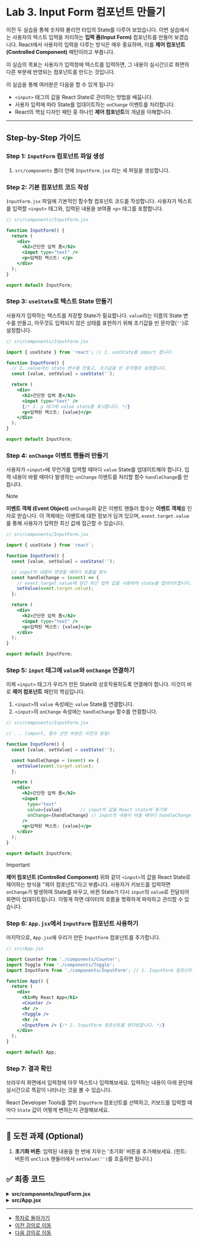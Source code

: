 # Lab 3. Input Form 컴포넌트 만들기

이전 두 실습을 통해 숫자와 불리언 타입의 State를 다루어 보았습니다. 이번 실습에서는 사용자의 텍스트 입력을 처리하는 **입력 폼(Input Form)** 컴포넌트를 만들어 보겠습니다. React에서 사용자의 입력을 다루는 방식은 매우 중요하며, 이를 **제어 컴포넌트(Controlled Component)** 패턴이라고 부릅니다.

이 실습의 목표는 사용자가 입력창에 텍스트를 입력하면, 그 내용이 실시간으로 화면의 다른 부분에 반영되는 컴포넌트를 만드는 것입니다.

이 실습을 통해 여러분은 다음을 할 수 있게 됩니다:

*   `<input>` 태그의 값을 React State로 관리하는 방법을 배웁니다.
*   사용자 입력에 따라 State를 업데이트하는 `onChange` 이벤트를 처리합니다.
*   React의 핵심 디자인 패턴 중 하나인 **제어 컴포넌트**의 개념을 이해합니다.

---

## Step-by-Step 가이드

### Step 1: `InputForm` 컴포넌트 파일 생성

1.  `src/components` 폴더 안에 `InputForm.jsx` 라는 새 파일을 생성합니다.

### Step 2: 기본 컴포넌트 코드 작성

`InputForm.jsx` 파일에 기본적인 함수형 컴포넌트 코드를 작성합니다. 사용자가 텍스트를 입력할 `<input>` 태그와, 입력된 내용을 보여줄 `<p>` 태그를 포함합니다.

```jsx
// src/components/InputForm.jsx

function InputForm() {
  return (
    <div>
      <h2>간단한 입력 폼</h2>
      <input type="text" />
      <p>입력된 텍스트: </p>
    </div>
  );
}

export default InputForm;
```

### Step 3: `useState`로 텍스트 State 만들기

사용자가 입력하는 텍스트를 저장할 State가 필요합니다. `value`라는 이름의 State 변수를 만들고, 아무것도 입력되지 않은 상태를 표현하기 위해 초기값을 빈 문자열(`''`)로 설정합니다.

```jsx
// src/components/InputForm.jsx

import { useState } from 'react'; // 1. useState를 import 합니다.

function InputForm() {
  // 2. value라는 state 변수를 만들고, 초기값을 빈 문자열로 설정합니다.
  const [value, setValue] = useState('');

  return (
    <div>
      <h2>간단한 입력 폼</h2>
      <input type="text" />
      {/* 3. p 태그에 value state를 표시합니다. */}
      <p>입력된 텍스트: {value}</p>
    </div>
  );
}

export default InputForm;
```

### Step 4: `onChange` 이벤트 핸들러 만들기

사용자가 `<input>`에 무언가를 입력할 때마다 `value` State를 업데이트해야 합니다. 입력 내용이 바뀔 때마다 발생하는 `onChange` 이벤트를 처리할 함수 `handleChange`를 만듭니다.

> [!NOTE]
> **이벤트 객체 (Event Object)**
> `onChange`와 같은 이벤트 핸들러 함수는 **이벤트 객체**를 인자로 받습니다. 이 객체에는 이벤트에 대한 정보가 담겨 있으며, `event.target.value`를 통해 사용자가 입력한 최신 값에 접근할 수 있습니다.

```jsx
// src/components/InputForm.jsx

import { useState } from 'react';

function InputForm() {
  const [value, setValue] = useState('');

  // input의 내용이 변경될 때마다 호출될 함수
  const handleChange = (event) => {
    // event.target.value에 담긴 최신 입력 값을 사용하여 state를 업데이트합니다.
    setValue(event.target.value);
  };

  return (
    <div>
      <h2>간단한 입력 폼</h2>
      <input type="text" />
      <p>입력된 텍스트: {value}</p>
    </div>
  );
}

export default InputForm;
```

### Step 5: `input` 태그에 `value`와 `onChange` 연결하기

이제 `<input>` 태그가 우리가 만든 State와 상호작용하도록 연결해야 합니다. 이것이 바로 **제어 컴포넌트** 패턴의 핵심입니다.

1.  `<input>`의 `value` 속성에는 `value` State를 연결합니다.
2.  `<input>`의 `onChange` 속성에는 `handleChange` 함수를 연결합니다.

```jsx
// src/components/InputForm.jsx

// ... (import, 함수 선언 부분은 이전과 동일)

function InputForm() {
  const [value, setValue] = useState('');

  const handleChange = (event) => {
    setValue(event.target.value);
  };

  return (
    <div>
      <h2>간단한 입력 폼</h2>
      <input 
        type="text" 
        value={value}       // input의 값을 React state와 동기화
        onChange={handleChange} // input의 내용이 바뀔 때마다 handleChange 함수 호출
      />
      <p>입력된 텍스트: {value}</p>
    </div>
  );
}

export default InputForm;
```

> [!IMPORTANT]
> **제어 컴포넌트 (Controlled Component)**
> 위와 같이 `<input>`의 값을 React State로 제어하는 방식을 "제어 컴포넌트"라고 부릅니다. 사용자가 키보드를 입력하면 `onChange`가 발생하여 State를 바꾸고, 바뀐 State가 다시 `input`의 `value`로 전달되어 화면이 업데이트됩니다. 이렇게 하면 데이터의 흐름을 명확하게 파악하고 관리할 수 있습니다.

### Step 6: `App.jsx`에서 `InputForm` 컴포넌트 사용하기

마지막으로, `App.jsx`에 우리가 만든 `InputForm` 컴포넌트를 추가합니다.

```jsx
// src/App.jsx

import Counter from './components/Counter';
import Toggle from './components/Toggle';
import InputForm from './components/InputForm'; // 1. InputForm 컴포넌트를 가져옵니다.

function App() {
  return (
    <div>
      <h1>My React App</h1>
      <Counter />
      <hr />
      <Toggle />
      <hr />
      <InputForm /> {/* 2. InputForm 컴포넌트를 렌더링합니다. */}
    </div>
  );
}

export default App;
```

### Step 7: 결과 확인

브라우저 화면에서 입력창에 아무 텍스트나 입력해보세요. 입력하는 내용이 아래 문단에 실시간으로 똑같이 나타나는 것을 볼 수 있습니다.

React Developer Tools를 열어 `InputForm` 컴포넌트를 선택하고, 키보드를 입력할 때마다 `State` 값이 어떻게 변하는지 관찰해보세요.

---

## 🚀 도전 과제 (Optional)

1.  **초기화 버튼**: 입력된 내용을 한 번에 지우는 '초기화' 버튼을 추가해보세요. (힌트: 버튼의 `onClick` 핸들러에서 `setValue('')`를 호출하면 됩니다.)

## ✅ 최종 코드

<details>
<summary><b>src/components/InputForm.jsx</b></summary>

```jsx
import { useState } from 'react';

function InputForm() {
  const [value, setValue] = useState('');

  const handleChange = (event) => {
    setValue(event.target.value);
  };

  return (
    <div>
      <h2>간단한 입력 폼</h2>
      <input 
        type="text" 
        value={value}
        onChange={handleChange}
      />
      <p>입력된 텍스트: {value}</p>
    </div>
  );
}

export default InputForm;
```

</details>

<details>
<summary><b>src/App.jsx</b></summary>

```jsx
import Counter from './components/Counter';
import Toggle from './components/Toggle';
import InputForm from './components/InputForm';

function App() {
  return (
    <div>
      <h1>My React App</h1>
      <Counter />
      <hr />
      <Toggle />
      <hr />
      <InputForm />
    </div>
  );
}

export default App;
```

</details>

---

- [목차로 돌아가기](README.md)
- [이전 강의로 이동](Lab4-Toggle-Component.md)
- [다음 강의로 이동](../../day4/README.md)
